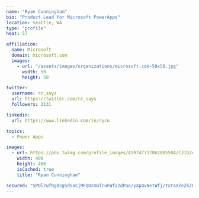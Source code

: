 ```yaml
---
name: "Ryan Cunningham"
bio: "Product Lead for Microsoft PowerApps"
location: Seattle, WA
type: "profile"
heat: 57

affiliation:
  name: Microsoft
  domain: microsoft.com
  images:
    - url: "/assets/images/organizations/microsoft.com-50x50.jpg"
      width: 50
      height: 50

twitter:
  username: rc_says
  url: https://twitter.com/rc_says
  followers: 2131

linkedin:
  url: https://www.linkedin.com/in/rycu

topics:
  - Power Apps

images:
  - url: https://pbs.twimg.com/profile_images/459747717862805504/CJIGZejd_400x400.png
    width: 400
    height: 400
    isCached: true
    title: "Ryan Cunningham"

secured: "SPOl7wfRg8zgSdSaCjMFQDzmGfruFWfa2dPao/yXpQvNetWfj/YxtaXZeZkZ00nafdU0cEQWE+zK30gM+LBwl5BswgwanzIiVqrFiOxVRfCGJ4inUwW8eUIBufJCPSQ7bwcX1eJBkXsoRD0WwKATGRyLxCMIZ1HR2FLu/nO1OeAwk1nr7qnfTSI06Iwko/VZADuQkykJ59g3kIx1yVEbo2BB3WWTCp03C0qa/XVuOys1EJbE23kIK7tmebB41yOjZmoQErUyqiUaEGsgPlO5GAam2y/T2vFBqbAS6H6XfwZN5yYWhznsmddbvhVkLzpySkZr0xJrIt3z53jZrBQAtWZWFeOM610JhTVgh+TtJ+wsdlP9nMkAvDy6T0GfQvM0EI5fcjiPvgd+9eWHzdih0lDG2BA0pQpuFAdbMei8aJE=;7rrIxy4f7c+hiur0zyH83w=="
---
```


